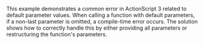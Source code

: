 This example demonstrates a common error in ActionScript 3 related to default parameter values. When calling a function with default parameters, if a non-last parameter is omitted, a compile-time error occurs.  The solution shows how to correctly handle this by either providing all parameters or restructuring the function's parameters.